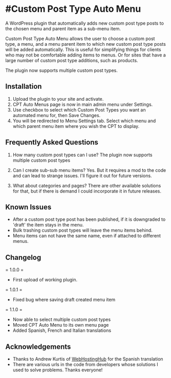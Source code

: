 #Custom Post Type Auto Menu
=============

A WordPress plugin that automatically adds new custom post type posts to the chosen menu and parent item as a sub-menu item.

Custom Post Type Auto Menu allows the user to choose a custom post type, a menu, and a menu parent item to which new custom post type posts
will be added automatically. This is useful for simplifying things for clients who may not be comfortable adding items to menus. Or
for sites that have a large number of custom post type additions, such as products.

The plugin now supports multiple custom post types.


## Installation

1. Upload the plugin to your site and activate.
2. CPT Auto Menus page is now in main admin menu under Settings.
3. Use checkbox to select which Custom Post Types you want an automated menu for, then Save Changes.
4. You will be redirected to Menu Settings tab. Select which menu and which parent menu item where you wish the CPT to display.


## Frequently Asked Questions

1. How many custom post types can I use?
The plugin now supports multiple custom post types

2. Can I create sub-sub menu items?
Yes. But it requires a mod to the code and can lead to strange issues. I'll figure it out for future versions.

3. What about categories and pages?
There are other available solutions for that, but if there is demand I could incorporate it in future releases.


## Known Issues

* After a custom post type post has been published, if it is downgraded to 'draft' the item stays in the menu.
* Bulk trashing custom post types will leave the menu items behind.
* Menu items can not have the same name, even if attached to different menus.


## Changelog

= 1.0.0 =
* First upload of working plugin.

= 1.0.1 =
* Fixed bug where saving draft created menu item

= 1.1.0 =
* Now able to select multiple custom post types
* Moved CPT Auto Menu to its own menu page
* Added Spanish, French and Italian translations



## Acknowledgements

* Thanks to Andrew Kurtis of [WebHostingHub](http://www.webhostinghub.com/) for the Spanish translation
* There are various urls in the code from developers whose solutions I used to solve problems. Thanks everyone!


